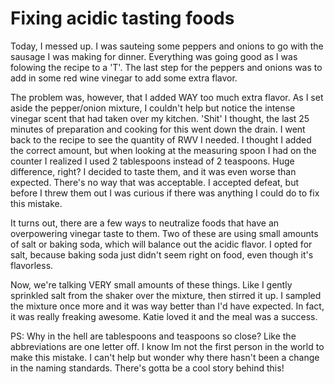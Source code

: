 # Fixing acidic tasting foods
Today, I messed up. I was sauteing some peppers and onions to go with the sausage I was making for dinner. Everything was going good as I was folowing the recipe to a 'T'. The last step for the peppers and onions was to add in some red wine vinegar to add some extra flavor.

The problem was, however, that I added WAY too much extra flavor. As I set aside the pepper/onion mixture, I couldn't help but notice the intense vinegar scent that had taken over my kitchen. 'Shit' I thought, the last 25 minutes of preparation and cooking for this went down the drain. I went back to the recipe to see the quantity of RWV I needed. I thought I added the correct amount, but when looking at the measuring spoon I had on the counter I realized I used 2 tablespoons instead of 2 teaspoons. Huge difference, right? I decided to taste them, and it was even worse than expected. There's no way that was acceptable. I accepted defeat, but before I threw them out I was curious if there was anything I could do to fix this mistake.

It turns out, there are a few ways to neutralize foods that have an overpowering vinegar taste to them. Two of these are using small amounts of salt or baking soda, which will balance out the acidic flavor. I opted for salt, because baking soda just didn't seem right on food, even though it's flavorless.

Now, we're talking VERY small amounts of these things. Like I gently sprinkled salt from the shaker over the mixture, then stirred it up. I sampled the mixture once more and it was way better than I'd have expected. In fact, it was really freaking awesome. Katie loved it and the meal was a success.

PS: Why in the hell are tablespoons and teaspoons so close? Like the abbreviations are one letter off. I know Im not the first person in the world to make this mistake. I can't help but wonder why there hasn't been a change in the naming standards. There's gotta be a cool story behind this!
